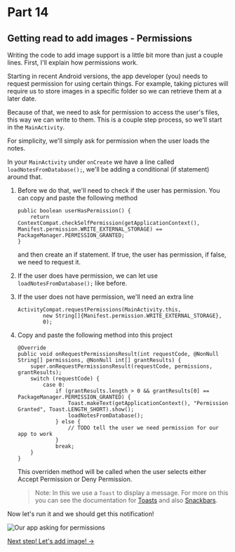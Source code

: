 # Part 14
## Getting read to add images - Permissions

Writing the code to add image support is a little bit more than just a couple lines. First, I'll explain how permissions work.

Starting in recent Android versions, the app developer (you) needs to request permission for using certain things. For example, taking pictures will require us to store images in a specific folder so we can retrieve them at a later date. 

Because of that, we need to ask for permission to access the user's files, this way we can write to them. This is a couple step process, so we'll start in the `MainActivity`.

For simplicity, we'll simply ask for permission when the user loads the notes. 

In your `MainActivity` under `onCreate` we have a line called `loadNotesFromDatabase();`, we'll be adding a conditional (if statement) around that.

1. Before we do that, we'll need to check if the user has permission. You can copy and paste the following method
    ```
    public boolean userHasPermission() {
        return ContextCompat.checkSelfPermission(getApplicationContext(), Manifest.permission.WRITE_EXTERNAL_STORAGE) == PackageManager.PERMISSION_GRANTED;
    }
    ```
    and then create an if statement. If true, the user has permission, if false, we need to request it.

2. If the user does have permission, we can let use `loadNotesFromDatabase();` like before.
3. If the user does not have permission, we'll need an extra line
    ```
    ActivityCompat.requestPermissions(MainActivity.this,
            new String[]{Manifest.permission.WRITE_EXTERNAL_STORAGE},
            0);
    ```
4. Copy and paste the following method into this project
    ```
    @Override
    public void onRequestPermissionsResult(int requestCode, @NonNull String[] permissions, @NonNull int[] grantResults) {
        super.onRequestPermissionsResult(requestCode, permissions, grantResults);
        switch (requestCode) {
            case 0:
                if (grantResults.length > 0 && grantResults[0] == PackageManager.PERMISSION_GRANTED) {
                    Toast.makeText(getApplicationContext(), "Permission Granted", Toast.LENGTH_SHORT).show();
                    loadNotesFromDatabase();
                } else {
                    // TODO tell the user we need permission for our app to work
                }
                break;
        }
    }
    ```
    This overriden method will be called when the user selects either Accept Permission or Deny Permission.

    > Note: In this we use a `Toast` to display a message. For more on this you can see the documentation for [Toasts](https://developer.android.com/guide/topics/ui/notifiers/toasts.html) and also [Snackbars](https://developer.android.com/training/snackbar/action.html).

Now let's run it and we should get this notification!

![Our app asking for permissions](https://i.imgur.com/M10q44h.png)

[Next step! Let's add image! ->](part15.html)